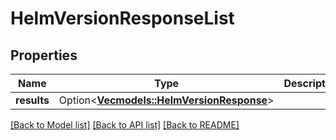 # HelmVersionResponseList

## Properties

Name | Type | Description | Notes
------------ | ------------- | ------------- | -------------
**results** | Option<[**Vec<models::HelmVersionResponse>**](HelmVersionResponse.md)> |  | [optional]

[[Back to Model list]](../README.md#documentation-for-models) [[Back to API list]](../README.md#documentation-for-api-endpoints) [[Back to README]](../README.md)


